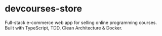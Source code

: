 # devcourses-store
 Full-stack e-commerce web app for selling online programming courses. Built with TypeScript, TDD, Clean Architecture &amp; Docker.
